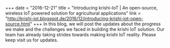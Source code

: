 +++
date = "2016-12-21"
title = "Introducing krishi-IoT | An open-source, wireless IoT powered solution for agricultural applications"
link = "http://krishi-iot.blogspot.de/2016/12/introducing-krishi-iot-open-source.html"
+++
In this blog, we will post the updates about the progress we make and the challenges we faced in building the krishi IoT solution. Our team has already taking strides towards making krishi IoT reality. Please keep visit us for updates.